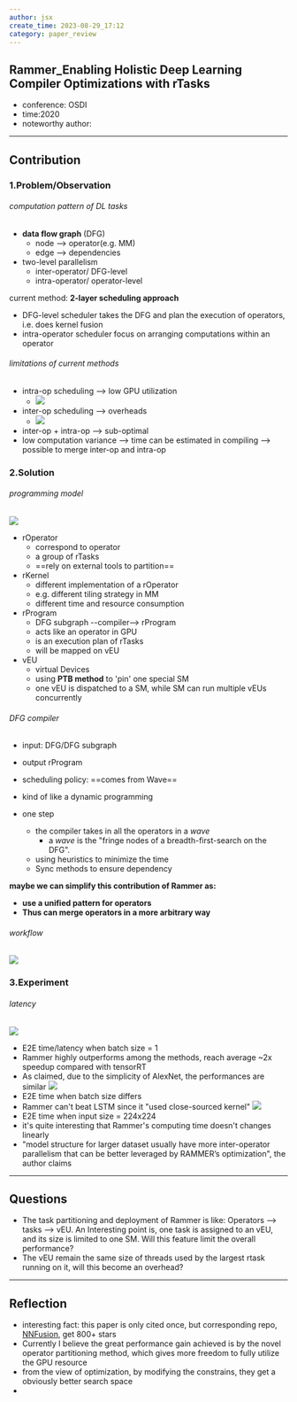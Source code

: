```yaml
---
author: jsx
create_time: 2023-08-29_17:12
category: paper_review
---
```

## Rammer_Enabling Holistic Deep Learning Compiler Optimizations with rTasks 
- conference: OSDI
- time:2020
- noteworthy author:
---
## Contribution
### 1.Problem/Observation
###### computation pattern of DL tasks
- **data flow graph** (DFG)
	- node --> operator(e.g. MM)
	- edge --> dependencies
- two-level parallelism
	- inter-operator/ DFG-level
	- intra-operator/ operator-level

current method: **2-layer scheduling approach**
- DFG-level scheduler takes the DFG and plan the execution of operators, i.e. does kernel fusion
- intra-operator scheduler focus on arranging computations within an operator
###### limitations of current methods
- intra-op scheduling --> low GPU utilization
	- ![](attachments/Pasted%20image%2020230829173016.png)
- inter-op scheduling --> overheads
	- ![](attachments/Pasted%20image%2020230829173059.png)
- inter-op + intra-op --> sub-optimal
- low computation variance --> time can be estimated in compiling --> possible to merge inter-op and intra-op

### 2.Solution
###### programming model
![](attachments/Pasted%20image%2020230829173332.png)
- rOperator
	- correspond to operator
	- a group of rTasks
	- ==rely on external tools to partition==
- rKernel
	- different implementation of a rOperator
	- e.g. different tiling strategy in MM
	- different time and resource consumption
- rProgram
	- DFG subgraph --compiler--> rProgram
	- acts like an operator in GPU
	- is an execution plan of rTasks
	- will be mapped on vEU
- vEU
	- virtual Devices
	- using **PTB method** to 'pin' one special SM
	- one vEU is dispatched to a SM, while SM can run multiple vEUs concurrently

###### DFG compiler
- input: DFG/DFG subgraph
- output rProgram

- scheduling policy: ==comes from Wave==
- kind of like a dynamic programming
- one step
	- the compiler takes in all the operators in a *wave*
		- a *wave* is the "fringe nodes of a breadth-first-search on the DFG".
	- using heuristics to minimize the time 
	- Sync methods to ensure dependency

**maybe we can simplify this contribution of Rammer as:**
 - **use a unified pattern for operators**
 - **Thus can merge operators in a more arbitrary way**

###### workflow
![](attachments/Pasted%20image%2020230829175715.png)

### 3.Experiment
###### latency
![](attachments/Pasted%20image%2020230829204125.png)
- E2E time/latency when batch size = 1
- Rammer highly outperforms among the methods, reach average ~2x speedup compared with tensorRT
- As claimed, due to the simplicity of AlexNet, the performances are similar
![](attachments/Pasted%20image%2020230829204449.png)
- E2E time when batch size differs
- Rammer can't beat LSTM since it "used close-sourced kernel"
![](attachments/Pasted%20image%2020230829204643.png)
- E2E time when input size = 224x224
- it's quite interesting that Rammer's computing time doesn't changes linearly
- "model structure for larger dataset usually have more inter-operator parallelism that can be better leveraged by RAMMER’s optimization", the author claims

---
## Questions
- The task partitioning and deployment of Rammer is like: Operators --> tasks --> vEU. An Interesting point is, one task is assigned to an vEU, and its size is limited to one SM. Will this feature limit the overall performance?
- The vEU remain the same size of threads used by the largest rtask running on it, will this become an overhead?
---
## Reflection
- interesting fact: this paper is only cited once, but corresponding repo, [NNFusion](https://github.com/microsoft/nnfusion), get 800+ stars
- Currently I believe the great performance gain achieved is by the novel operator partitioning method, which gives more freedom to fully utilize the GPU resource
- from the view of optimization, by modifying the constrains, they get a obviously better search space
- 
